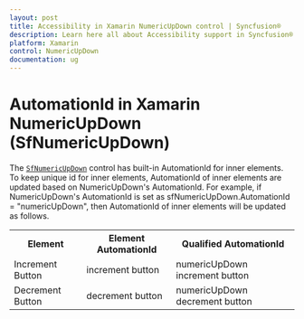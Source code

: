 ```yaml
---
layout: post
title: Accessibility in Xamarin NumericUpDown control | Syncfusion®
description: Learn here all about Accessibility support in Syncfusion® Xamarin NumericUpDown (SfNumericUpDown) control and more.
platform: Xamarin
control: NumericUpDown
documentation: ug
---
```


# AutomationId in Xamarin NumericUpDown (SfNumericUpDown)

The [`SfNumericUpDown`](https://help.syncfusion.com/cr/xamarin/Syncfusion.SfNumericUpDown.XForms.SfNumericUpDown.html) control has built-in AutomationId for inner elements. To keep unique id for inner elements, AutomationId of inner elements are updated based on NumericUpDown's AutomationId. For example, if NumericUpDown's AutomationId is set as sfNumericUpDown.AutomationId = "numericUpDown", then AutomationId of inner elements will be updated as follows.

<table>
<tr>
 <th>Element</th>
 <th>Element AutomationId</th>
 <th>Qualified AutomationId</th>
</tr>
<tr>
<td>Increment Button</td>
<td>increment button</td>
<td>numericUpDown increment button</td>
</tr>
<tr>
<td>Decrement Button</td>
<td>decrement button</td>
<td>numericUpDown decrement button</td>
</tr>
</table>
